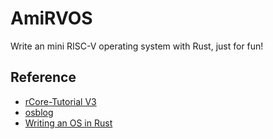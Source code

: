 # AmiRVOS

Write an mini RISC-V operating system with Rust, just for fun!

## Reference
* [rCore-Tutorial V3](https://rcore-os.github.io/rCore-Tutorial-deploy/)
* [osblog](https://github.com/sgmarz/osblog)
* [Writing an OS in Rust](https://os.phil-opp.com/)
